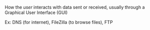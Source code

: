 How the *user* interacts with data sent or received, usually through a Graphical User Interface (GUI)

Ex: DNS (for internet), FileZilla (to browse files), FTP